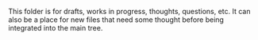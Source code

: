 This folder is for drafts, works in progress, thoughts, questions, etc. It can also be a place for new files that need some thought before being integrated into the main tree.

